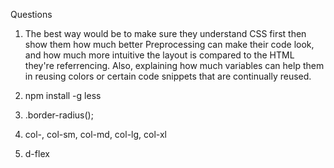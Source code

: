 Questions

1. The best way would be to make sure they understand CSS first then show them how much better Preprocessing can make their code look, and how much more intuitive the layout is compared to the HTML they're referrencing. Also, explaining how much variables can help them in reusing colors or certain code snippets that are continually reused.

2. npm install -g less

3. .border-radius();

4.  col-, col-sm, col-md, col-lg, col-xl

5. d-flex